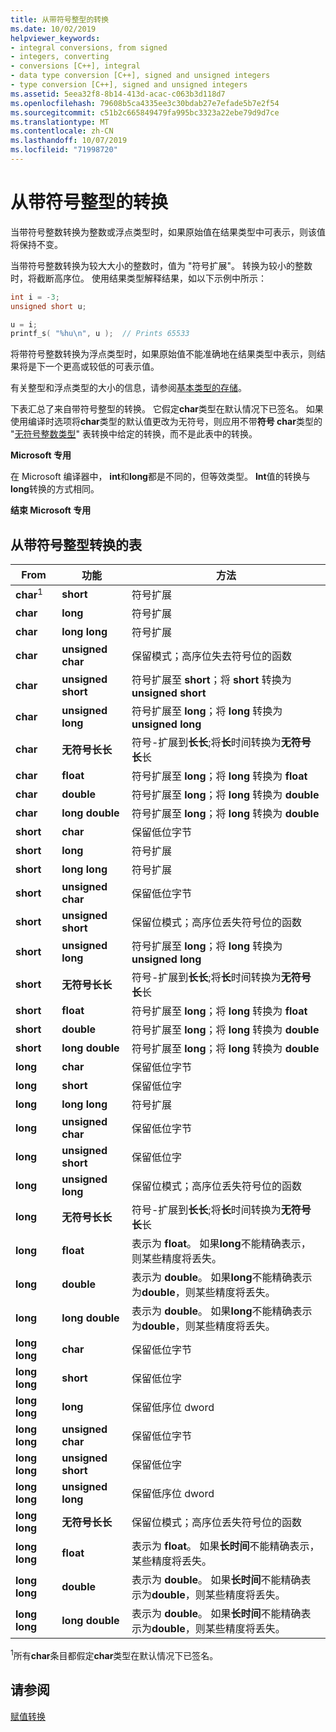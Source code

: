 ```yaml
---
title: 从带符号整型的转换
ms.date: 10/02/2019
helpviewer_keywords:
- integral conversions, from signed
- integers, converting
- conversions [C++], integral
- data type conversion [C++], signed and unsigned integers
- type conversion [C++], signed and unsigned integers
ms.assetid: 5eea32f8-8b14-413d-acac-c063b3d118d7
ms.openlocfilehash: 79608b5ca4335ee3c30bdab27e7efade5b7e2f54
ms.sourcegitcommit: c51b2c665849479fa995bc3323a22ebe79d9d7ce
ms.translationtype: MT
ms.contentlocale: zh-CN
ms.lasthandoff: 10/07/2019
ms.locfileid: "71998720"
---
```

# <a name="conversions-from-signed-integral-types"></a>从带符号整型的转换

当带符号整数转换为整数或浮点类型时，如果原始值在结果类型中可表示，则该值将保持不变。

当带符号整数转换为较大大小的整数时，值为 "符号扩展"。 转换为较小的整数时，将截断高序位。 使用结果类型解释结果，如以下示例中所示：

```C
int i = -3;
unsigned short u;

u = i;
printf_s( "%hu\n", u );  // Prints 65533
```

将带符号整数转换为浮点类型时，如果原始值不能准确地在结果类型中表示，则结果将是下一个更高或较低的可表示值。

有关整型和浮点类型的大小的信息，请参阅[基本类型的存储](../c-language/storage-of-basic-types.md)。

下表汇总了来自带符号整型的转换。 它假定**char**类型在默认情况下已签名。 如果使用编译时选项将**char**类型的默认值更改为无符号，则应用不带**符号 char**类型的 "[无符号整数类型](../c-language/conversions-from-unsigned-integral-types.md)" 表转换中给定的转换，而不是此表中的转换。

**Microsoft 专用**

在 Microsoft 编译器中， **int**和**long**都是不同的，但等效类型。 **Int**值的转换与**long**转换的方式相同。

**结束 Microsoft 专用**

## <a name="table-of-conversions-from-signed-integral-types"></a>从带符号整型转换的表

|From|功能|方法|
|----------|--------|------------|
|**char**<sup>1</sup>|**short**|符号扩展|
|**char**|**long**|符号扩展|
|**char**|**long long**|符号扩展|
|**char**|**unsigned char**|保留模式；高序位失去符号位的函数|
|**char**|**unsigned short**|符号扩展至 **short**；将 **short** 转换为 **unsigned short**|
|**char**|**unsigned long**|符号扩展至 **long**；将 **long** 转换为 **unsigned long**|
|**char**|**无符号长长**|符号-扩展到**长长**;将**长**时间转换为**无符号长**长|
|**char**|**float**|符号扩展至 **long**；将 **long** 转换为 **float**|
|**char**|**double**|符号扩展至 **long**；将 **long** 转换为 **double**|
|**char**|**long double**|符号扩展至 **long**；将 **long** 转换为 **double**|
|**short**|**char**|保留低位字节|
|**short**|**long**|符号扩展|
|**short**|**long long**|符号扩展|
|**short**|**unsigned char**|保留低位字节|
|**short**|**unsigned short**|保留位模式；高序位丢失符号位的函数|
|**short**|**unsigned long**|符号扩展至 **long**；将 **long** 转换为 **unsigned long**|
|**short**|**无符号长长**|符号-扩展到**长长**;将**长**时间转换为**无符号长**长|
|**short**|**float**|符号扩展至 **long**；将 **long** 转换为 **float**|
|**short**|**double**|符号扩展至 **long**；将 **long** 转换为 **double**|
|**short**|**long double**|符号扩展至 **long**；将 **long** 转换为 **double**|
|**long**|**char**|保留低位字节|
|**long**|**short**|保留低位字|
|**long**|**long long**|符号扩展|
|**long**|**unsigned char**|保留低位字节|
|**long**|**unsigned short**|保留低位字|
|**long**|**unsigned long**|保留位模式；高序位丢失符号位的函数|
|**long**|**无符号长长**|符号-扩展到**长长**;将**长**时间转换为**无符号长**长|
|**long**|**float**|表示为 **float**。 如果**long**不能精确表示，则某些精度将丢失。|
|**long**|**double**|表示为 **double**。 如果**long**不能精确表示为**double**，则某些精度将丢失。|
|**long**|**long double**|表示为 **double**。 如果**long**不能精确表示为**double**，则某些精度将丢失。|
|**long long**|**char**|保留低位字节|
|**long long**|**short**|保留低位字|
|**long long**|**long**|保留低序位 dword|
|**long long**|**unsigned char**|保留低位字节|
|**long long**|**unsigned short**|保留低位字|
|**long long**|**unsigned long**|保留低序位 dword|
|**long long**|**无符号长长**|保留位模式；高序位丢失符号位的函数|
|**long long**|**float**|表示为 **float**。 如果**长时间**不能精确表示，某些精度将丢失。|
|**long long**|**double**|表示为 **double**。 如果**长时间**不能精确表示为**double**，则某些精度将丢失。|
|**long long**|**long double**|表示为 **double**。 如果**长时间**不能精确表示为**double**，则某些精度将丢失。|

<sup>1</sup>所有**char**条目都假定**char**类型在默认情况下已签名。

## <a name="see-also"></a>请参阅

[赋值转换](../c-language/assignment-conversions.md)
